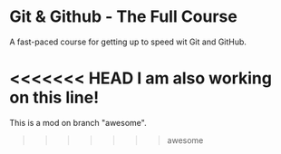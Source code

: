 # Git & Github - The Full Course

A fast-paced course for getting up to speed wit Git and GitHub.

<<<<<<< HEAD
I am also working on this line!
=======
This is a mod on branch "awesome".
>>>>>>> awesome
